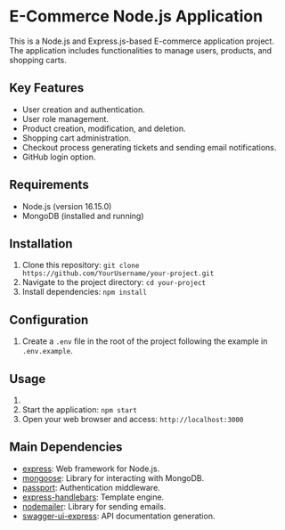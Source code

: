 # E-Commerce Node.js Application

This is a Node.js and Express.js-based E-commerce application project. The application includes functionalities to manage users, products, and shopping carts.

## Key Features

- User creation and authentication.
- User role management.
- Product creation, modification, and deletion.
- Shopping cart administration.
- Checkout process generating tickets and sending email notifications.
- GitHub login option.

## Requirements

- Node.js (version 16.15.0)
- MongoDB (installed and running)

## Installation

1. Clone this repository: `git clone https://github.com/YourUsername/your-project.git`
2. Navigate to the project directory: `cd your-project`
3. Install dependencies: `npm install`

## Configuration

1. Create a `.env` file in the root of the project following the example in `.env.example`.

## Usage

1.
2. Start the application: `npm start`
3. Open your web browser and access: `http://localhost:3000`

## Main Dependencies

- [express](https://www.npmjs.com/package/express): Web framework for Node.js.
- [mongoose](https://www.npmjs.com/package/mongoose): Library for interacting with MongoDB.
- [passport](https://www.npmjs.com/package/passport): Authentication middleware.
- [express-handlebars](https://www.npmjs.com/package/express-handlebars): Template engine.
- [nodemailer](https://www.npmjs.com/package/nodemailer): Library for sending emails.
- [swagger-ui-express](https://www.npmjs.com/package/swagger-ui-express): API documentation generation.
